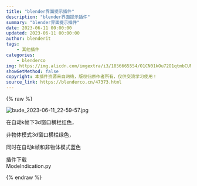 ```yaml
---
title: "blender界面提示插件"
description: "blender界面提示插件"
summary: "blender界面提示插件"
date: 2023-06-11 00:00:00
updated: 2023-06-11 00:00:00
author: blenderit
tags: 
    - 其他插件
categories:
    - blenderco
img: https://img.alicdn.com/imgextra/i3/1856665554/O1CN01kOu72O1qtmbCUM2mc_!!1856665554.jpg
showGetMethod: false
copyright: 本插件资源来自网络，版权归原作者所有，仅供交流学习使用！
source_link: https://blenderco.cn/47373.html
---
```


{% raw %}
<p><img class="aligncenter" src="https://img.alicdn.com/imgextra/i3/1856665554/O1CN01kOu72O1qtmbCUM2mc_!!1856665554.jpg" alt="bude_2023-06-11_22-59-57.jpg"></p><p>在自动k帧下3d窗口横栏红色，</p><p>非物体模式3d窗口横栏绿色，</p><p>同时在自动k帧和非物体模式蓝色</p><p>插件下载<br>
ModeIndication.py</p>
<div style="display: none">blenderco</div>
{% endraw %}